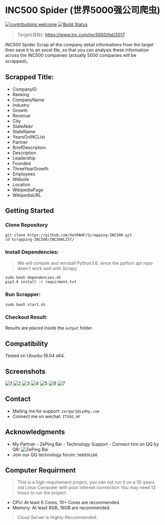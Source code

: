 # INC500 Spider (世界5000强公司爬虫)
[![contributions welcome](https://img.shields.io/badge/contributions-welcome-brightgreen.svg?style=flat)](https://github.com/dwyl/esta/issues)
[![Build Status](https://travis-ci.org/{ORG-or-USERNAME}/{REPO-NAME}.png?branch=master)](https://travis-ci.org/{ORG-or-USERNAME}/{REPO-NAME})

> Target(目标): https://www.inc.com/inc5000/list/2017

INC500 Spider Scrap all the company detail informations from the target then save it to an excel file, so that you can analysis these information across the INC500 companies (actually 5000 companies will be scrapped)。

## Scrapped Title:
* CompanyID
* Ranking
* CompanyName
* Industry
* Growth
* Revenue
* City
* StateAbbr
* StateName
* YearsOnINCList
* Partner
* BriefDescription
* Description
* Leadership
* Founded
* ThreeYearGrowth
* Employees
* Website
* Location
* WikipediaPage
* WikipediaURL

## Getting Started
### Clone Repository
```
git clone https://github.com/XetRAHF/Scrapping-INC500.git
cd Scrapping-INC500/INC500LIST/
```
### Install Dependencies:
> We will compile and reinstall Python3.6, since the python apt repo doen't work well with Scrapy

```
sudo bash dependencies.sh
pip3.6 install -r requirment.txt
```

### Run Scrapper:
```sudo bash start.sh```

### Checkout Result:
Results are placed inside the `output` folder.

## Compatibility

Tested on Ubuntu-16.04 x64.

## Screenshots
![1](https://raw.githubusercontent.com/XetRAHF/Scrapping-INC500/master/IMGS/1.png)
![2](https://raw.githubusercontent.com/XetRAHF/Scrapping-INC500/master/IMGS/2.png)
![3](https://raw.githubusercontent.com/XetRAHF/Scrapping-INC500/master/IMGS/3.png)
![4](https://raw.githubusercontent.com/XetRAHF/Scrapping-INC500/master/IMGS/4.png)
![5](https://raw.githubusercontent.com/XetRAHF/Scrapping-INC500/master/IMGS/5.png)
![6](https://raw.githubusercontent.com/XetRAHF/Scrapping-INC500/master/IMGS/6.png)
![7](https://raw.githubusercontent.com/XetRAHF/Scrapping-INC500/master/IMGS/7.png)

## Contact

-  Mailing me for support: ```zerqqr1@iydhp.com```
-  Connect me on wechat: ```ITXSG_HF```

## Acknowledgments
- My Partner - ZePing Bai - Technology Support - Connect him on QQ by QR:
![ZePing Bai](https://raw.githubusercontent.com/XetRAHF/Scrapping-INC500/master/IMGS/zepingbai.jpg)
- Join our QQ technology forum: ```560956108```

## Computer Requirment
> This is a high-requirement project, you can not run it on a 10-years old Linux Computer with poor internet connection
> You may need 12 hours to run the project.
- CPU: At least 6 Cores, 10+ Cores are recommended.
- Memory: At least 8GB, 16GB are recommended.
> Cloud Server is Highly-Recommended.
